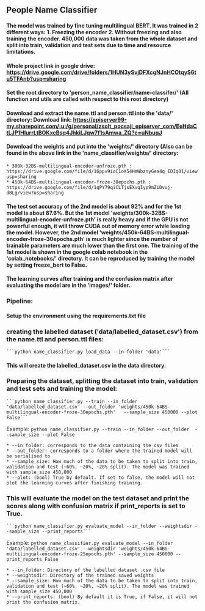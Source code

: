 ## People Name Classifier

#### The model was trained by fine tuning multilingual BERT. It was trained in 2 different ways: 1. Freezing the encoder 2. Without freezing and also training the encoder. 450,000 data was taken from the whole dataset and split into train, validation and test sets due to time and resource limitations.

#### Whole project link in google drive: https://drive.google.com/drive/folders/1HUN3ySvjDFXcgNJnHCOtqyS6tu5TFAnb?usp=sharing
#### **Set the root directory to 'person_name_classifier/name-classifer/'** (All function and utils are called with respect to this root directory)

#### Download and extract the name.ttl and person.ttl into the 'data/' directory: Download link: https://episerver99-my.sharepoint.com/:u:/g/personal/zsolt_pocsaji_episerver_com/EeHdaCtLJP1HlurrLtBOKxcBsq4JhkiLJqw7f1sAmwa_ZQ?e=uNbuqJ

#### Download the weights and put into the 'weights/' directory (Also can be found in the above link in the 'name_classifier/weights/' directory:
	* 300k-32BS-multilingual-encoder-unfroze.pth : https://drive.google.com/file/d/16ppv9ioC1oX54HmWbznyGea4q_IDIq01/view?usp=sharing
	* 450k-64BS-multilingual-encoder-froze-30epochs.pth : https://drive.google.com/file/d/1qPY79qiCLTjsEXvqIyp9mZiDvuj-dBLg/view?usp=sharing

#### The test set accuracy of the 2nd model is about **92%** and for the 1st model is about **87.6%**. But the 1st model **'weights/300k-32BS-multilingual-encoder-unfroze.pth'** is really heavy and if the GPU is not powerful enough, it will throw CUDA out of memory error while loading the model. However, the 2nd model **'weights/450k-64BS-multilingual-encoder-froze-30epochs.pth'** is much lighter since the number of trainable parameters are much lower than the first one. The training of the 1st model is shown in the google colab notebook in the 'colab_notebooks/' directory. It can be reproduced by training the model by setting freeze_bert to False.

#### The learning curves after training and the confusion matrix after evaluating the model are in the 'images/' folder.

### **Pipeline:**

#### Setup the environment using the requirements.txt file

### creating the labelled dataset ('data/labelled_dataset.csv') from the name.ttl and person.ttl files:

	```python name_classifier.py load_data --in-folder 'data'```

#### This will create the labelled_dataset.csv in the data directory.

### Preparing the dataset, splitting the dataset into train, validation and test sets and training the model:
	```python name_classifier.py --train --in_folder 'data/labelled_dataset.csv' --out_folder 'weights/450k-64BS-multilingual-encoder-froze-30epochs.pth'   --sample_size 450000 --plot False```

Example: 
	```python name_classifier.py --train --in_folder --out_folder  --sample_size --plot False```

	* --in_folder: corresponds to the data containing the csv files
	* --out_folder: corresponds to a folder where the trained model will be serialised to
	* --sample_size: How much of the data to be taken to split into train, validation and test (~60%, ~20%, ~20% split). The model was trained with sample_size 450,000
	* --plot: (bool) True by default. If set to false, the model will not plot the learning curves after finishing training.

### This will evaluate the model on the test dataset and print the scores along with confusion matrix if print_reports is set to True.
	```python name_classifier.py evaluate_model --in_folder --weightsdir --sample_size --print_reports```
Example:
	```python name_classifier.py evaluate_model --in_folder 'data/labelled_dataset.csv' --weightsdir 'weights/450k-64BS-multilingual-encoder-froze-25epochs.pth' --sample_size 450000 --print_reports False```

	* --in_folder: Directory of the labelled dataset .csv file
	* --weightsdir: Directory of the trained saved weights
	* --sample_size: How much of the data to be taken to split into train, validation and test (~60%, ~20%, ~20% split). The model was trained with sample_size 450,000
	* --print_reports: (bool) By default it is True, if False, it will not print the confusion matrix.




